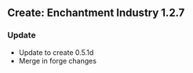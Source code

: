 ## Create: Enchantment Industry 1.2.7

### Update
- Update to create 0.5.1d
- Merge in forge changes
